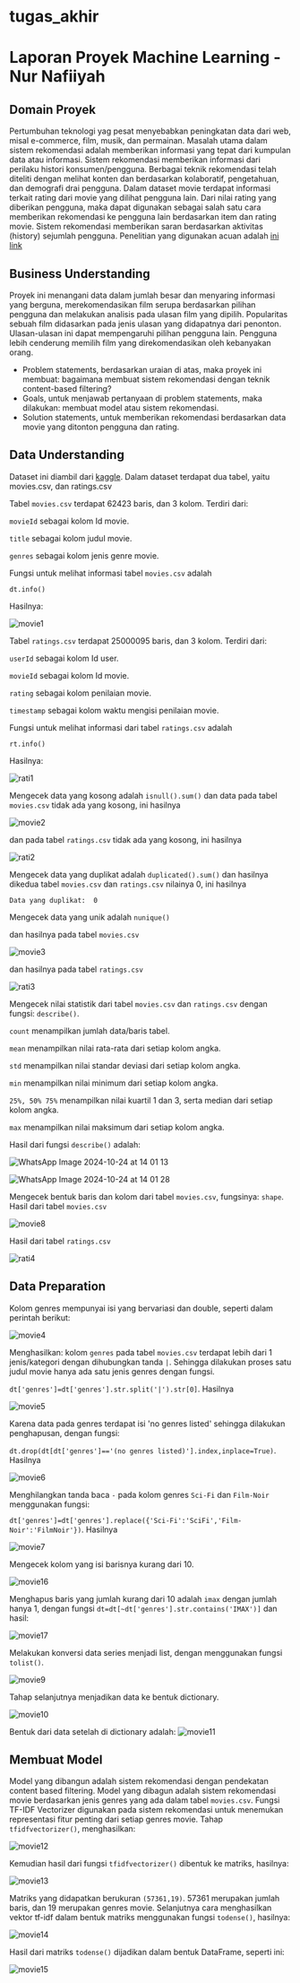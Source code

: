 # tugas_akhir
# Laporan Proyek Machine Learning - Nur Nafiiyah 
## Domain Proyek
Pertumbuhan teknologi yag pesat menyebabkan peningkatan data dari web, misal e-commerce, film, musik, dan permainan. Masalah utama dalam sistem rekomendasi adalah memberikan informasi yang tepat dari kumpulan data atau informasi. Sistem rekomendasi memberikan informasi dari perilaku histori konsumen/pengguna. Berbagai teknik rekomendasi telah diteliti dengan melihat konten dan berdasarkan kolaboratif, pengetahuan, dan demografi drai pengguna.
Dalam dataset movie terdapat informasi terkait rating dari movie yang dilihat pengguna lain. Dari nilai rating yang diberikan pengguna, maka dapat digunakan sebagai salah satu cara memberikan rekomendasi ke pengguna lain berdasarkan item dan rating movie. Sistem rekomendasi memberikan saran berdasarkan aktivitas (history) sejumlah pengguna. Penelitian yang digunakan acuan adalah [ini link](https://www.sciencedirect.com/science/article/pii/S2666285X22000176)

## Business Understanding
Proyek ini menangani data dalam jumlah besar dan menyaring informasi yang berguna, merekomendasikan film serupa berdasarkan pilihan pengguna dan melakukan analisis pada ulasan film yang dipilih. Popularitas sebuah film didasarkan pada jenis ulasan yang didapatnya dari penonton. Ulasan-ulasan ini dapat mempengaruhi pilihan pengguna lain. Pengguna lebih cenderung memilih film yang direkomendasikan oleh kebanyakan orang. 
- Problem statements, berdasarkan uraian di atas, maka proyek ini membuat: bagaimana membuat sistem rekomendasi dengan teknik content-based filtering?
- Goals, untuk menjawab pertanyaan di problem statements, maka dilakukan: membuat model atau sistem rekomendasi.
- Solution statements, untuk memberikan rekomendasi berdasarkan data movie yang ditonton pengguna dan rating.

## Data Understanding
Dataset ini diambil dari [kaggle](https://www.kaggle.com/datasets/parasharmanas/movie-recommendation-system).
Dalam dataset terdapat dua tabel, yaitu movies.csv, dan ratings.csv

Tabel ``` movies.csv ```
terdapat 62423 baris, dan 3 kolom. Terdiri dari:

``` movieId ``` sebagai kolom Id movie.

``` title ``` sebagai kolom judul movie.

``` genres ``` sebagai kolom jenis genre movie.

Fungsi untuk melihat informasi tabel ``` movies.csv ``` adalah

``` dt.info() ```

Hasilnya:

![movie1](https://github.com/user-attachments/assets/f73cf29a-f883-4cbd-8487-6f2346b9dd10)

Tabel ``` ratings.csv ```
terdapat 25000095 baris, dan 3 kolom. Terdiri dari:

``` userId ``` sebagai kolom Id user.

``` movieId ``` sebagai kolom Id movie.

``` rating ``` sebagai kolom penilaian movie.

``` timestamp ``` sebagai kolom waktu mengisi penilaian movie.

Fungsi untuk melihat informasi dari tabel ``` ratings.csv ``` adalah 

``` rt.info() ```

Hasilnya:

![rati1](https://github.com/user-attachments/assets/daefebd8-513f-4447-9c7c-fdb68322525d)

Mengecek data yang kosong adalah ``` isnull().sum() ``` 
dan data pada tabel ``` movies.csv ``` tidak ada yang kosong, ini hasilnya

![movie2](https://github.com/user-attachments/assets/111a56d6-6d01-43c1-bf65-9820a3d2d68a)

dan pada tabel ``` ratings.csv ``` tidak ada yang kosong, ini hasilnya

![rati2](https://github.com/user-attachments/assets/669fc21c-92f8-4b78-857e-c79a12749595)

Mengecek data yang duplikat adalah ``` duplicated().sum() ```
dan hasilnya dikedua tabel ``` movies.csv ``` dan ``` ratings.csv ``` nilainya 0, ini hasilnya

``` Data yang duplikat:  0 ```

Mengecek data yang unik adalah ``` nunique() ```

dan hasilnya pada tabel ``` movies.csv ``` 

![movie3](https://github.com/user-attachments/assets/2357ae47-81b2-45c6-a1ea-7b392bad0f13)

dan hasilnya pada tabel ``` ratings.csv ```

![rati3](https://github.com/user-attachments/assets/719ef532-20e1-42da-96c1-73febbf60892)

Mengecek nilai statistik dari tabel ``` movies.csv ``` dan ``` ratings.csv ``` dengan fungsi: ``` describe() ```.

``` count ``` menampilkan jumlah data/baris tabel.

``` mean ``` menampilkan nilai rata-rata dari setiap kolom angka.

``` std ``` menampilkan nilai standar deviasi dari setiap kolom angka.

``` min ``` menampilkan nilai minimum dari setiap kolom angka.

``` 25%, 50% 75% ``` menampilkan nilai kuartil 1 dan 3, serta median dari setiap kolom angka.

``` max ``` menampilkan nilai maksimum dari setiap kolom angka.

Hasil dari fungsi ``` describe() ``` adalah:

![WhatsApp Image 2024-10-24 at 14 01 13](https://github.com/user-attachments/assets/93b78f5f-db10-4d78-9da6-4cfed36d0129)

![WhatsApp Image 2024-10-24 at 14 01 28](https://github.com/user-attachments/assets/f5799875-f097-41da-b9c1-a14274556efd)

Mengecek bentuk baris dan kolom dari tabel ``` movies.csv ```, fungsinya: ``` shape ```. Hasil dari tabel ```movies.csv```

![movie8](https://github.com/user-attachments/assets/b45dcf9d-fa98-45de-b41f-229c96fef278)

Hasil dari tabel ``` ratings.csv ```

![rati4](https://github.com/user-attachments/assets/79a94001-9a0d-4d8f-a184-ea448d9c3c23)

## Data Preparation

Kolom genres mempunyai isi yang bervariasi dan double, seperti dalam perintah berikut:

![movie4](https://github.com/user-attachments/assets/efcd679b-19b1-4d78-ae48-27e8bf73c026)

Menghasilkan: kolom ``` genres ``` pada tabel ``` movies.csv ``` terdapat lebih dari 1 jenis/kategori dengan dihubungkan tanda ``` | ```. Sehingga dilakukan proses satu judul movie hanya ada satu jenis genres dengan fungsi.

``` dt['genres']=dt['genres'].str.split('|').str[0] ```. Hasilnya

![movie5](https://github.com/user-attachments/assets/a61634aa-8d98-43e1-a5b8-f25223889af9)

Karena data pada genres terdapat isi 'no genres listed' sehingga dilakukan penghapusan, dengan fungsi:

``` dt.drop(dt[dt['genres']=='(no genres listed)'].index,inplace=True) ```. Hasilnya

![movie6](https://github.com/user-attachments/assets/aa867ffe-6aee-481d-a36f-e4f43425e944)

Menghilangkan tanda baca ``` - ``` pada kolom genres ``` Sci-Fi ``` dan ``` Film-Noir ``` menggunakan fungsi:

``` dt['genres']=dt['genres'].replace({'Sci-Fi':'SciFi','Film-Noir':'FilmNoir'}) ```. Hasilnya

![movie7](https://github.com/user-attachments/assets/fbf74b72-1e80-48e7-adec-8b5288b937f6)

Mengecek kolom yang isi barisnya kurang dari 10.

![movie16](https://github.com/user-attachments/assets/564bbd53-9058-4f88-a06c-25bda19743b1)

Menghapus baris yang jumlah kurang dari 10 adalah ```imax``` dengan jumlah hanya 1, dengan fungsi 
```dt=dt[~dt['genres'].str.contains('IMAX')]``` dan hasil:

![movie17](https://github.com/user-attachments/assets/aceb90b6-e40b-440d-af91-a59f79612663)


Melakukan konversi data series menjadi list, dengan menggunakan fungsi ``` tolist() ```.

![movie9](https://github.com/user-attachments/assets/7fa23196-e5b3-4725-bb54-3292da21b8f0)

Tahap selanjutnya menjadikan data ke bentuk dictionary. 

![movie10](https://github.com/user-attachments/assets/3129b6ec-43a2-4aee-a7cb-9bde34403b81)

Bentuk dari data setelah di dictionary adalah:
![movie11](https://github.com/user-attachments/assets/91002751-b60f-4e36-b36e-f06888ec4aab)

## Membuat Model
Model yang dibangun adalah sistem rekomendasi dengan pendekatan content based filtering. Model yang dibagun adalah sistem rekomendasi movie berdasarkan jenis genres yang ada dalam tabel ``` movies.csv ```. Fungsi TF-IDF Vectorizer digunakan pada sistem rekomendasi untuk menemukan representasi fitur penting dari setiap genres movie. Tahap ```tfidfvectorizer()```, menghasilkan:

![movie12](https://github.com/user-attachments/assets/39d85478-aa1c-4e73-9ccb-73121600f244)

Kemudian hasil dari fungsi ```tfidfvectorizer()``` dibentuk ke matriks, hasilnya:

![movie13](https://github.com/user-attachments/assets/b1f59d10-5763-42f0-a4c0-ab84df2ad29b)

Matriks yang didapatkan berukuran ```(57361,19)```. 57361 merupakan jumlah baris, dan 19 merupakan genres movie. Selanjutnya cara menghasilkan vektor tf-idf dalam bentuk matriks menggunakan fungsi ```todense()```, hasilnya:

![movie14](https://github.com/user-attachments/assets/9dc384db-022a-4286-b2e2-c4c7e0275ead)

Hasil dari matriks ```todense()``` dijadikan dalam bentuk DataFrame, seperti ini:

![movie15](https://github.com/user-attachments/assets/be1f6230-8727-4743-ae1f-15366f4a1535)

